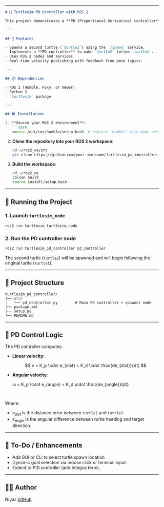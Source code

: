 
---

````markdown
# 🐢 Turtlesim PD Controller with ROS 2

This project demonstrates a **PD (Proportional-Derivative) controller** in a ROS 2 environment using `turtlesim`. A second turtle is spawned at a specified location and follows the first turtle in real-time using a smooth PD-controlled velocity system.

---

## 🧠 Features

- Spawns a second turtle (`turtle2`) using the `/spawn` service.
- Implements a **PD controller** to make `turtle2` follow `turtle1`.
- Uses ROS 2 nodes and services.
- Real-time velocity publishing with feedback from pose topics.

---

## 📦 Dependencies

- ROS 2 (Humble, Foxy, or newer)
- Python 3
- `turtlesim` package

---

## 🛠 Installation

1. **Source your ROS 2 environment**:
   ```bash
   source /opt/ros/humble/setup.bash  # replace 'humble' with your version
````

2. **Clone the repository into your ROS 2 workspace**:

   ```bash
   cd ~/ros2_ws/src
   git clone https://github.com/your-username/turtlesim_pd_controller.git
   ```

3. **Build the workspace**:

   ```bash
   cd ~/ros2_ws
   colcon build
   source install/setup.bash
   ```

---

## 🚀 Running the Project

### 1. Launch `turtlesim_node`

```bash
ros2 run turtlesim turtlesim_node
```

### 2. Run the PD controller node

```bash
ros2 run turtlesim_pd_controller pd_controller
```

The second turtle (`turtle2`) will be spawned and will begin following the original turtle (`turtle1`).

---

## 📁 Project Structure

```
turtlesim_pd_controller/
├── src/
│   └── pd_controller.py        # Main PD controller + spawner node
├── package.xml
├── setup.py
└── README.md
```

---

## 🧮 PD Control Logic

The PD controller computes:

* **Linear velocity**:

  $$
  v = K_p \cdot e_{dist} + K_d \cdot \frac{de_{dist}}{dt}
  $$
* **Angular velocity**:

  ω = K_p \cdot e_{angle} + K_d \cdot \frac{de_{angle}}{dt}
​
 
​


Where:

* $e_{dist}$ is the distance error between `turtle1` and `turtle2`.
* $e_{angle}$ is the angular difference between turtle heading and target direction.

---

## 🛑 To-Do / Enhancements

* Add GUI or CLI to select turtle spawn location.
* Dynamic goal selection via mouse click or terminal input.
* Extend to PID controller (add Integral term).

---

## 🧑‍💻 Author

Niyas 
[GitHub](https://github.com/niyassaleem)

